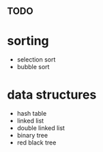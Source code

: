 ## TODO

# sorting

- selection sort
- bubble sort

# data structures

- hash table
- linked list
- double linked list
- binary tree
- red black tree

